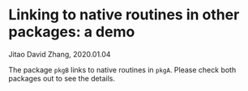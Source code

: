 Linking to native routines in other packages: a demo
===
Jitao David Zhang, 2020.01.04

The package `pkgB` links to native routines in `pkgA`. Please check both packages out to see the details.
